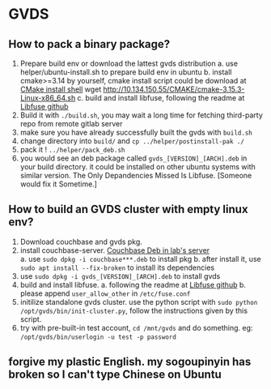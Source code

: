 # GVDS

## How to pack a binary package?
1. Prepare build env or download the lattest gvds distribution
    a. use helper/ubuntu-install.sh to prepare build env in ubuntu
    b. install cmake>=3.14 by yourself, cmake install script could be download at [CMake install shell](http://10.134.150.55/CMAKE/cmake-3.15.3-Linux-x86_64.sh)
        wget http://10.134.150.55/CMAKE/cmake-3.15.3-Linux-x86_64.sh
    c. build and install libfuse, following the readme at [Libfuse github](https://github.com/libfuse/libfuse)
2. Build it with `./build.sh`, you may wait a long time for fetching third-party repo from remote gitlab server
3. make sure you have already successfully built the gvds with `build.sh`
4. change directory into `build/` and `cp ../helper/postinstall-pak ./`
5. pack it ! `../helper/pack_deb.sh`
6. you would see an deb package called `gvds_[VERSION]_[ARCH].deb` in your build directory. it could be installed on other ubuntu systems with similar version. The Only Depandencies Missed Is Libfuse. [Someone would fix it Sometime.]

## How to build an GVDS cluster with empty linux env?
1. Download couchbase and gvds pkg.
2. install couchbase-server.
[Couchbase Deb in lab's server](http://10.134.150.155/owncloud/index.php/s/HavNXn93aRfQDML)  
    a. use `sudo dpkg -i couchbase***.deb` to install pkg
    b. after install it, use `sudo apt install --fix-broken` to install its dependencies
2. use `sudo dpkg -i gvds_[VERSION]_[ARCH].deb` to install gvds
3. build and install libfuse.
    a. following the readme at [Libfuse github](https://github.com/libfuse/libfuse)
    b. please append `user_allow_other` in `/etc/fuse.conf`
4. initilize standalone gvds cluster. use the python script with `sudo python /opt/gvds/bin/init-cluster.py`, follow the instructions given by this script.
5. try with pre-built-in test account, `cd /mnt/gvds` and do something. 
    eg: `/opt/gvds/bin/userlogin -u test -p password`

## forgive my plastic English. my sogoupinyin has broken so I can't type Chinese on Ubuntu